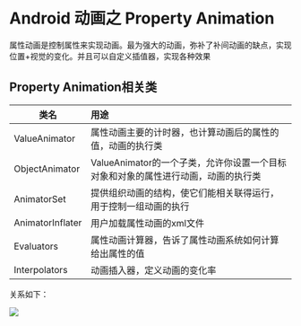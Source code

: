 # Android 动画之 Property Animation


属性动画是控制属性来实现动画。最为强大的动画，弥补了补间动画的缺点，实现位置+视觉的变化。并且可以自定义插值器，实现各种效果


## Property Animation相关类
|类名|用途|
|----|:-|
|ValueAnimator|属性动画主要的计时器，也计算动画后的属性的值，动画的执行类|
|ObjectAnimator|ValueAnimator的一个子类，允许你设置一个目标对象和对象的属性进行动画，动画的执行类|
|AnimatorSet|提供组织动画的结构，使它们能相关联得运行，用于控制一组动画的执行|
|AnimatorInflater|用户加载属性动画的xml文件|
|Evaluators|属性动画计算器，告诉了属性动画系统如何计算给出属性的值|
|Interpolators|动画插入器，定义动画的变化率|

关系如下：

![](http://www.lightskystreet.com/img/propertyviewanalysis/12.png)
